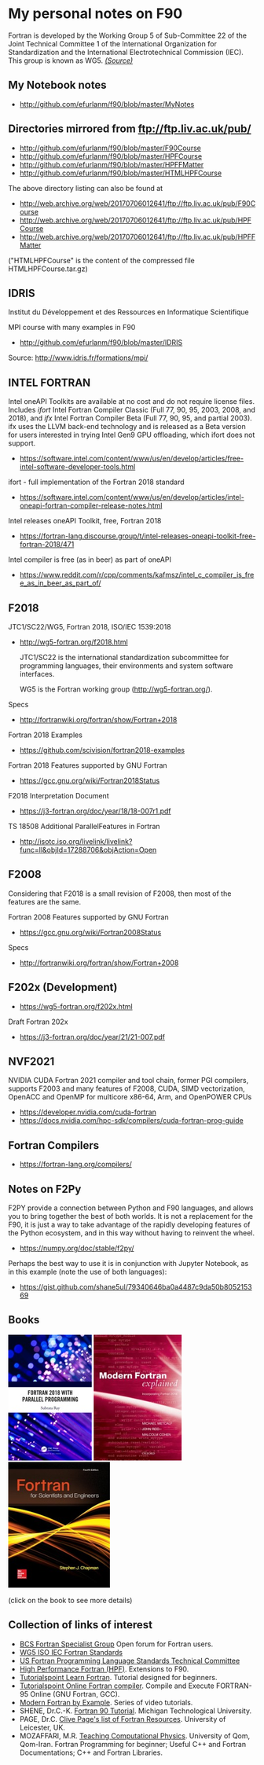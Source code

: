 # My personal notes on F90

Fortran is developed by the Working Group 5 of Sub-Committee 22 of the Joint Technical Committee 1 of the International Organization for Standardization and the International Electrotechnical Commission (IEC). This group is known as WG5. [_(Source)_](https://gcc.gnu.org/onlinedocs/gfortran/Fortran-2008-status.html)



## My Notebook notes

* http://github.com/efurlanm/f90/blob/master/MyNotes



## Directories mirrored from ftp://ftp.liv.ac.uk/pub/

* http://github.com/efurlanm/f90/blob/master/F90Course
* http://github.com/efurlanm/f90/blob/master/HPFCourse
* http://github.com/efurlanm/f90/blob/master/HPFFMatter
* http://github.com/efurlanm/f90/blob/master/HTMLHPFCourse

The above directory listing can also be found at

* http://web.archive.org/web/20170706012641/ftp://ftp.liv.ac.uk/pub/F90Course
* http://web.archive.org/web/20170706012641/ftp://ftp.liv.ac.uk/pub/HPFCourse
* http://web.archive.org/web/20170706012641/ftp://ftp.liv.ac.uk/pub/HPFFMatter

("HTMLHPFCourse" is the content of the compressed file HTMLHPFCourse.tar.gz)



## IDRIS

Institut du Développement et des Ressources en Informatique Scientifique

MPI course with many examples in F90

* http://github.com/efurlanm/f90/blob/master/IDRIS

Source: http://www.idris.fr/formations/mpi/



## INTEL FORTRAN

Intel oneAPI Toolkits are available at no cost and do not require license files. Includes _ifort_ Intel Fortran Compiler Classic (Full 77, 90, 95, 2003, 2008, and 2018), and _ifx_ Intel Fortran Compiler Beta (Full 77, 90, 95, and partial 2003). ifx uses the LLVM back-end technology and is released as a Beta version for users interested in trying Intel Gen9 GPU offloading, which ifort does not support.

* https://software.intel.com/content/www/us/en/develop/articles/free-intel-software-developer-tools.html

ifort - full implementation of the Fortran 2018 standard

* https://software.intel.com/content/www/us/en/develop/articles/intel-oneapi-fortran-compiler-release-notes.html

Intel releases oneAPI Toolkit, free, Fortran 2018

* https://fortran-lang.discourse.group/t/intel-releases-oneapi-toolkit-free-fortran-2018/471

Intel compiler is free (as in beer) as part of oneAPI

* https://www.reddit.com/r/cpp/comments/kafmsz/intel_c_compiler_is_free_as_in_beer_as_part_of/



## F2018

JTC1/SC22/WG5, Fortran 2018, ISO/IEC 1539:2018

* http://wg5-fortran.org/f2018.html

    JTC1/SC22 is the international standardization subcommittee for programming languages, their environments and system software interfaces.

    WG5 is the Fortran working group (http://wg5-fortran.org/).

Specs

* http://fortranwiki.org/fortran/show/Fortran+2018

Fortran 2018 Examples

* https://github.com/scivision/fortran2018-examples

Fortran 2018 Features supported by GNU Fortran

* https://gcc.gnu.org/wiki/Fortran2018Status

F2018 Interpretation Document

* https://j3-fortran.org/doc/year/18/18-007r1.pdf

TS 18508 Additional ParallelFeatures in Fortran

* http://isotc.iso.org/livelink/livelink?func=ll&objId=17288706&objAction=Open




## F2008

Considering that F2018 is a small revision of F2008, then most of the features are the same.

Fortran 2008 Features supported by GNU Fortran

* https://gcc.gnu.org/wiki/Fortran2008Status

Specs

* http://fortranwiki.org/fortran/show/Fortran+2008



## F202x (Development)

* https://wg5-fortran.org/f202x.html

Draft Fortran 202x

* https://j3-fortran.org/doc/year/21/21-007.pdf



## NVF2021

NVIDIA CUDA Fortran 2021 compiler and tool chain, former PGI compilers, supports F2003 and many features of F2008, CUDA, SIMD vectorization, OpenACC and OpenMP for multicore x86-64, Arm, and OpenPOWER CPUs

* https://developer.nvidia.com/cuda-fortran
* https://docs.nvidia.com/hpc-sdk/compilers/cuda-fortran-prog-guide



## Fortran Compilers

* https://fortran-lang.org/compilers/


## Notes on F2Py

F2PY provide a connection between Python and F90 languages, and allows you to bring together the best of both worlds. It is not a replacement for the F90, it is just a way to take advantage of the rapidly developing features of the Python ecosystem, and in this way without having to reinvent the wheel.

* https://numpy.org/doc/stable/f2py/

Perhaps the best way to use it is in conjunction with Jupyter Notebook, as in this example (note the use of both languages): 

* https://gist.github.com/shane5ul/79340646ba0a4487c9da50b805215369



## Books

[![](https://raw.githubusercontent.com/efurlanm/f90/master/img/ray2020.jpg)](https://www.google.com.br/books/edition/Fortran_2018_with_Parallel_Programming/_natDwAAQBAJ)
[![](https://raw.githubusercontent.com/efurlanm/f90/master/img/cohen2018.jpg)](https://www.google.com.br/books/edition/Modern_Fortran_Explained/sB1rDwAAQBAJ)
[![](https://raw.githubusercontent.com/efurlanm/f90/master/img/chapman2017.jpg)](https://www.google.com.br/books/edition/FORTRAN_FOR_SCIENTISTS_ENGINEERS/OQhBMQAACAAJ)

(click on the book to see more details)



## Collection of links of interest

* [BCS Fortran Specialist Group](https://fortran.bcs.org/) Open forum for Fortran users.
* [WG5 ISO IEC Fortran Standards](https://wg5-fortran.org/)
* [US Fortran Programming Language Standards Technical Committee](https://j3-fortran.org/)
* [High Performance Fortran (HPF)](https://www.netlib.org/hpf/index.html). Extensions to F90.
* [Tutorialspoint Learn Fortran](https://www.tutorialspoint.com/fortran/). Tutorial designed for beginners.
* [Tutorialspoint Online Fortran compiler](https://www.tutorialspoint.com/compile_fortran_online.php). Compile and Execute FORTRAN-95 Online (GNU Fortran, GCC).
* [Modern Fortran by Example](https://www.youtube.com/user/hexafoil/videos). Series of video tutorials.
* SHENE, Dr.C.-K. [Fortran 90 Tutorial](https://pages.mtu.edu/~shene/COURSES/cs201/NOTES/fortran.html). Michigan Technological University.
* PAGE, Dr.C. [Clive Page's list of Fortran Resources](https://www.star.le.ac.uk/~cgp/fortran.html). University of Leicester, UK.
* MOZAFFARI, M.R. [Teaching Computational Physics](http://www.alum.sharif.ir/~reza_mozaffari/Teaching_computational_physics.html). University of Qom, Qom-Iran. Fortran Programming for beginner; Useful C++ and Fortran Documentations; C++ and Fortran Libraries.
